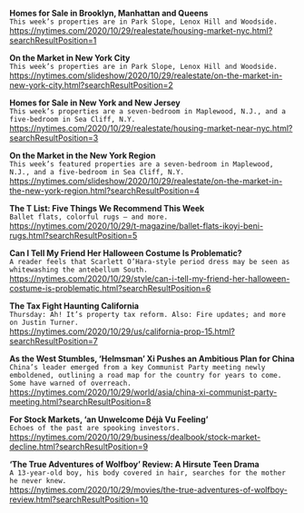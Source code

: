 **Homes for Sale in Brooklyn, Manhattan and Queens**\
`This week’s properties are in Park Slope, Lenox Hill and Woodside.`\
https://nytimes.com/2020/10/29/realestate/housing-market-nyc.html?searchResultPosition=1

**On the Market in New York City**\
`This week’s properties are in Park Slope, Lenox Hill and Woodside.`\
https://nytimes.com/slideshow/2020/10/29/realestate/on-the-market-in-new-york-city.html?searchResultPosition=2

**Homes for Sale in New York and New Jersey**\
`This week’s properties are a seven-bedroom in Maplewood, N.J., and a five-bedroom in Sea Cliff, N.Y.`\
https://nytimes.com/2020/10/29/realestate/housing-market-near-nyc.html?searchResultPosition=3

**On the Market in the New York Region**\
`This week’s featured properties are a seven-bedroom in Maplewood, N.J., and a five-bedroom in Sea Cliff, N.Y.`\
https://nytimes.com/slideshow/2020/10/29/realestate/on-the-market-in-the-new-york-region.html?searchResultPosition=4

**The T List: Five Things We Recommend This Week**\
`Ballet flats, colorful rugs — and more.`\
https://nytimes.com/2020/10/29/t-magazine/ballet-flats-ikoyi-beni-rugs.html?searchResultPosition=5

**Can I Tell My Friend Her Halloween Costume Is Problematic?**\
`A reader feels that Scarlett O’Hara-style period dress may be seen as whitewashing the antebellum South.`\
https://nytimes.com/2020/10/29/style/can-i-tell-my-friend-her-halloween-costume-is-problematic.html?searchResultPosition=6

**The Tax Fight Haunting California**\
`Thursday: Ah! It’s property tax reform. Also: Fire updates; and more on Justin Turner.`\
https://nytimes.com/2020/10/29/us/california-prop-15.html?searchResultPosition=7

**As the West Stumbles, ‘Helmsman’ Xi Pushes an Ambitious Plan for China**\
`China’s leader emerged from a key Communist Party meeting newly emboldened, outlining a road map for the country for years to come. Some have warned of overreach.`\
https://nytimes.com/2020/10/29/world/asia/china-xi-communist-party-meeting.html?searchResultPosition=8

**For Stock Markets, ‘an Unwelcome Déjà Vu Feeling’**\
`Echoes of the past are spooking investors.`\
https://nytimes.com/2020/10/29/business/dealbook/stock-market-decline.html?searchResultPosition=9

**‘The True Adventures of Wolfboy’ Review: A Hirsute Teen Drama**\
`A 13-year-old boy, his body covered in hair, searches for the mother he never knew.`\
https://nytimes.com/2020/10/29/movies/the-true-adventures-of-wolfboy-review.html?searchResultPosition=10


